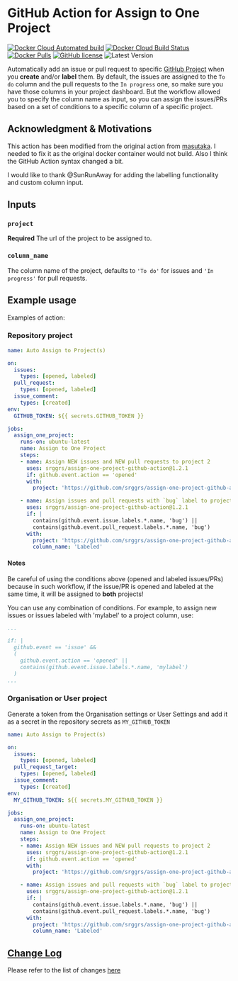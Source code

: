 # GitHub Action for Assign to One Project

[![Docker Cloud Automated build](https://img.shields.io/docker/cloud/automated/srggrs/assign-one-project-github-action)][docker]
[![Docker Cloud Build Status](https://img.shields.io/docker/cloud/build/srggrs/assign-one-project-github-action)][docker]
[![Docker Pulls](https://img.shields.io/docker/pulls/srggrs/assign-one-project-github-action)][docker]
[![GitHub license](https://img.shields.io/github/license/srggrs/assign-one-project-github-action.svg)][license]
![Latest Version](https://img.shields.io/github/v/release/srggrs/assign-one-project-github-action?color=orange&label=latest%20release)

[docker]: https://hub.docker.com/r/srggrs/assign-one-project-github-action
[license]: https://github.com/srggrs/assign-one-project-github-action/blob/master/LICENSE

Automatically add an issue or pull request to specific [GitHub Project](https://help.github.com/articles/about-project-boards/) when you __create__ and/or __label__ them. By default, the issues are assigned to the `To do` column and the pull requests to the `In progress` one, so make sure you have those columns in your project dashboard. But the workflow allowed you to specify the column name as input, so you can assign the issues/PRs based on a set of conditions to a specific column of a specific project.

## Acknowledgment & Motivations

This action has been modified from the original action from [masutaka](https://github.com/masutaka/github-actions-all-in-one-project). I needed to fix it as the original docker container would not build. Also I think the GitHub Action syntax changed a bit.

I would like to thank @SunRunAway for adding the labelling functionality and custom column input.

## Inputs

### `project`

**Required** The url of the project to be assigned to.

### `column_name`

The column name of the project, defaults to `'To do'` for issues and `'In progress'` for pull requests.

## Example usage

Examples of action:

### Repository project

```yaml
name: Auto Assign to Project(s)

on:
  issues:
    types: [opened, labeled]
  pull_request:
    types: [opened, labeled]
  issue_comment:
    types: [created]
env:
  GITHUB_TOKEN: ${{ secrets.GITHUB_TOKEN }}

jobs:
  assign_one_project:
    runs-on: ubuntu-latest
    name: Assign to One Project
    steps:
    - name: Assign NEW issues and NEW pull requests to project 2
      uses: srggrs/assign-one-project-github-action@1.2.1
      if: github.event.action == 'opened'
      with:
        project: 'https://github.com/srggrs/assign-one-project-github-action/projects/2'

    - name: Assign issues and pull requests with `bug` label to project 3
      uses: srggrs/assign-one-project-github-action@1.2.1
      if: |
        contains(github.event.issue.labels.*.name, 'bug') ||
        contains(github.event.pull_request.labels.*.name, 'bug')
      with:
        project: 'https://github.com/srggrs/assign-one-project-github-action/projects/3'
        column_name: 'Labeled'
```

#### __Notes__
Be careful of using the conditions above (opened and labeled issues/PRs) because in such workflow, if the issue/PR is opened and labeled at the same time, it will be assigned to __both__ projects!


You can use any combination of conditions. For example, to assign new issues or issues labeled with 'mylabel' to a project column, use:
```yaml
...

if: |
  github.event == 'issue' &&
  (
    github.event.action == 'opened' ||
    contains(github.event.issue.labels.*.name, 'mylabel')
  )
...
```

### Organisation or User project

Generate a token from the Organisation settings or User Settings and add it as a secret in the repository secrets as `MY_GITHUB_TOKEN`

```yaml
name: Auto Assign to Project(s)

on:
  issues:
    types: [opened, labeled]
  pull_request_target:
    types: [opened, labeled]
  issue_comment:
    types: [created]
env:
  MY_GITHUB_TOKEN: ${{ secrets.MY_GITHUB_TOKEN }}

jobs:
  assign_one_project:
    runs-on: ubuntu-latest
    name: Assign to One Project
    steps:
    - name: Assign NEW issues and NEW pull requests to project 2
      uses: srggrs/assign-one-project-github-action@1.2.1
      if: github.event.action == 'opened'
      with:
        project: 'https://github.com/srggrs/assign-one-project-github-action/projects/2'

    - name: Assign issues and pull requests with `bug` label to project 3
      uses: srggrs/assign-one-project-github-action@1.2.1
      if: |
        contains(github.event.issue.labels.*.name, 'bug') ||
        contains(github.event.pull_request.labels.*.name, 'bug')
      with:
        project: 'https://github.com/srggrs/assign-one-project-github-action/projects/3'
        column_name: 'Labeled'
```

## [Change Log](./CHANGELOG.md)

Please refer to the list of changes [here](./CHANGELOG.md)
